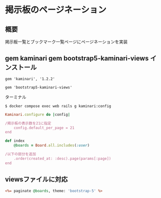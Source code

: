 # 掲示板のページネーション

## 概要
掲示板一覧とブックマーク一覧ページにページネーションを実装

## gem kaminari gem bootstrap5-kaminari-views インストール

```ruby:Gemfile
gem 'kaminari', '1.2.2'

gem 'bootstrap5-kaminari-views'
```

ターミナル
```
$ docker compose exec web rails g kaminari:config
```

```ruby:kaminari_config.rb
Kaminari.configure do |config|

/掲示板の表示数を21に指定
    config.default_per_page = 21
end
```

```ruby:boards_controller.rb
def index
    @boards = Board.all.includes(:user)

/以下の部分を追加
    .order(created_at: :desc).page(params[:page])
end
```

## viewsファイルに対応
```ruby:app/views/boards/index.html.erb
<%= paginate @boards, theme: 'bootstrap-5' %>
```

